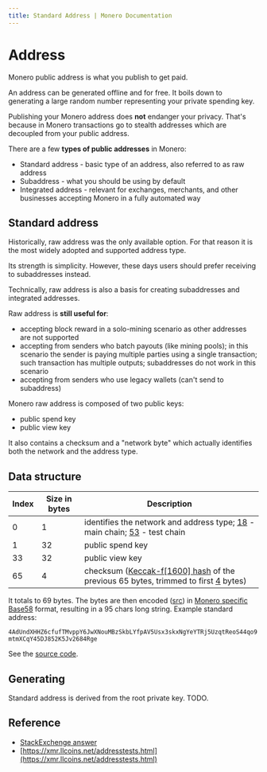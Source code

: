 ```yaml
---
title: Standard Address | Monero Documentation
---
```

# Address

Monero public address is what you publish to get paid.

An address can be generated offline and for free. It boils down to generating a large random number representing your private spending key.

Publishing your Monero address does __not__ endanger your privacy. That's because in Monero transactions go to stealth addresses which are decoupled from your public address.

There are a few **types of public addresses** in Monero:

* Standard address - basic type of an address, also referred to as raw address
* Subaddress - what you should be using by default
* Integrated address - relevant for exchanges, merchants, and other businesses accepting Monero in a fully automated way

## Standard address

Historically, raw address was the only available option. For that reason it is the most widely adopted and supported address type.

Its strength is simplicity. However, these days users should prefer receiving to subaddresses instead.

Technically, raw address is also a basis for creating subaddresses and integrated addresses.

Raw address is **still useful for**:

* accepting block reward in a solo-mining scenario as other addresses are not supported
* accepting from senders who batch payouts (like mining pools); in this scenario the sender is paying multiple parties using a single transaction; such transaction has multiple outputs; subaddresses do not work in this scenario
* accepting from senders who use legacy wallets (can't send to subaddress)

Monero raw address is composed of two public keys:

* public spend key
* public view key

It also contains a checksum and a "network byte" which actually identifies both the network and the address type.

## Data structure

Index       | Size in bytes    | Description
------------|------------------|-------------------------------------------------------------
0           | 1                | identifies the network and address type; [18](https://github.com/monero-project/monero/blob/793bc973746a10883adb2f89827e223f562b9651/src/cryptonote_config.h#L149) - main chain; [53](https://github.com/monero-project/monero/blob/793bc973746a10883adb2f89827e223f562b9651/src/cryptonote_config.h#L161) - test chain
1           | 32               | public spend key
33          | 32               | public view key
65          | 4                | checksum ([Keccak-f[1600] hash](https://github.com/monero-project/monero/blob/8f1f43163a221153403a46902d026e3b72f1b3e3/src/common/base58.cpp#L261) of the previous 65 bytes, trimmed to first [4](https://github.com/monero-project/monero/blob/8f1f43163a221153403a46902d026e3b72f1b3e3/src/common/base58.cpp#L53) bytes)

It totals to 69 bytes. The bytes are then encoded ([src](https://github.com/monero-project/monero/blob/8f1f43163a221153403a46902d026e3b72f1b3e3/src/common/base58.cpp#L240)) in [Monero specific Base58](/cryptography/base58) format, resulting in a 95 chars long string. Example standard address:

`4AdUndXHHZ6cfufTMvppY6JwXNouMBzSkbLYfpAV5Usx3skxNgYeYTRj5UzqtReoS44qo9mtmXCqY45DJ852K5Jv2684Rge`

See the [source code](https://github.com/monero-project/monero/blob/f7b9f44c1b0d53170fd7f53d37fc67648f3247a2/src/cryptonote_basic/cryptonote_basic_impl.cpp#L159).

## Generating

Standard address is derived from the root private key. TODO.

## Reference

* [StackExchenge answer](https://monero.stackexchange.com/questions/980/what-are-the-public-viewkeys-and-spendkeys)
* [https://xmr.llcoins.net/addresstests.html](https://xmr.llcoins.net/addresstests.html)
